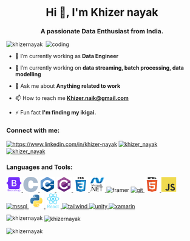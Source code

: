 <h1 align="center">Hi 👋, I'm Khizer nayak</h1>
<h3 align="center">A passionate Data Enthusiast from India.</h3>
<img align = "right" alt = "coding" width = "400" src = "https://www.bing.com/th/id/OGC.c072d63d5a6ada8c83abef48e223408c?pid=1.7&rurl=https%3a%2f%2fhackernoon.com%2fimages%2ff2px36fy.gif&ehk=KN%2bMXLf0LXJPMspgTKJE1oLBBm8C2GrCyCvoWYVQnro%3d" >

<p align="left"> <img src="https://komarev.com/ghpvc/?username=khizernayak&label=Profile%20views&color=0e75b6&style=flat" alt="khizernayak" /> </p>

- 🔭 I’m currently working as **Data Engineer**

- 🌱 I’m currently working on **data streaming, batch processing, data modelling**

- 💬 Ask me about **Anything related to work**

- 📫 How to reach me **Khizer.naik@gmail.com**

- ⚡ Fun fact **I'm finding my ikigai.**

<h3 align="left">Connect with me:</h3>
<p align="left">
<a href="https://linkedin.com/in/https://www.linkedin.com/in/khizer-nayak" target="blank"><img align="center" src="https://raw.githubusercontent.com/rahuldkjain/github-profile-readme-generator/master/src/images/icons/Social/linked-in-alt.svg" alt="https://www.linkedin.com/in/khizer-nayak" height="30" width="40" /></a>
<a href="https://instagram.com/khizer_nayak" target="blank"><img align="center" src="https://raw.githubusercontent.com/rahuldkjain/github-profile-readme-generator/master/src/images/icons/Social/instagram.svg" alt="khizer_nayak" height="30" width="40" /></a>
<a href="https://www.codechef.com/users/khizer_nayak" target="blank"><img align="center" src="https://cdn.jsdelivr.net/npm/simple-icons@3.1.0/icons/codechef.svg" alt="khizer_nayak" height="30" width="40" /></a>
</p>

<h3 align="left">Languages and Tools:</h3>
<p align="left"> <a href="https://getbootstrap.com" target="_blank" rel="noreferrer"> <img src="https://raw.githubusercontent.com/devicons/devicon/master/icons/bootstrap/bootstrap-plain-wordmark.svg" alt="bootstrap" width="40" height="40"/> </a> <a href="https://www.cprogramming.com/" target="_blank" rel="noreferrer"> <img src="https://raw.githubusercontent.com/devicons/devicon/master/icons/c/c-original.svg" alt="c" width="40" height="40"/> </a> <a href="https://www.w3schools.com/cpp/" target="_blank" rel="noreferrer"> <img src="https://raw.githubusercontent.com/devicons/devicon/master/icons/cplusplus/cplusplus-original.svg" alt="cplusplus" width="40" height="40"/> </a> <a href="https://www.w3schools.com/cs/" target="_blank" rel="noreferrer"> <img src="https://raw.githubusercontent.com/devicons/devicon/master/icons/csharp/csharp-original.svg" alt="csharp" width="40" height="40"/> </a> <a href="https://www.w3schools.com/css/" target="_blank" rel="noreferrer"> <img src="https://raw.githubusercontent.com/devicons/devicon/master/icons/css3/css3-original-wordmark.svg" alt="css3" width="40" height="40"/> </a> <a href="https://dotnet.microsoft.com/" target="_blank" rel="noreferrer"> <img src="https://raw.githubusercontent.com/devicons/devicon/master/icons/dot-net/dot-net-original-wordmark.svg" alt="dotnet" width="40" height="40"/> </a>  <img src="https://www.vectorlogo.zone/logos/framer/framer-icon.svg" alt="framer" width="40" height="40"/> </a> <a href="https://git-scm.com/" target="_blank" rel="noreferrer"> <img src="https://www.vectorlogo.zone/logos/git-scm/git-scm-icon.svg" alt="git" width="40" height="40"/> </a> <a href="https://www.w3.org/html/" target="_blank" rel="noreferrer"> <img src="https://raw.githubusercontent.com/devicons/devicon/master/icons/html5/html5-original-wordmark.svg" alt="html5" width="40" height="40"/> </a> <a href="https://developer.mozilla.org/en-US/docs/Web/JavaScript" target="_blank" rel="noreferrer"> <img src="https://raw.githubusercontent.com/devicons/devicon/master/icons/javascript/javascript-original.svg" alt="javascript" width="40" height="40"/> </a> <a href="https://www.microsoft.com/en-us/sql-server" target="_blank" rel="noreferrer"> <img src="https://www.svgrepo.com/show/303229/microsoft-sql-server-logo.svg" alt="mssql" width="40" height="40"/> </a> <a href="https://www.python.org" target="_blank" rel="noreferrer"> <img src="https://raw.githubusercontent.com/devicons/devicon/master/icons/python/python-original.svg" alt="python" width="40" height="40"/> </a> <a href="https://reactjs.org/" target="_blank" rel="noreferrer"> <img src="https://raw.githubusercontent.com/devicons/devicon/master/icons/react/react-original-wordmark.svg" alt="react" width="40" height="40"/> </a> <a href="https://tailwindcss.com/" target="_blank" rel="noreferrer"> <img src="https://www.vectorlogo.zone/logos/tailwindcss/tailwindcss-icon.svg" alt="tailwind" width="40" height="40"/> </a> <a href="https://unity.com/" target="_blank" rel="noreferrer"> <img src="https://www.vectorlogo.zone/logos/unity3d/unity3d-icon.svg" alt="unity" width="40" height="40"/> </a> <a href="https://dotnet.microsoft.com/apps/xamarin" target="_blank" rel="noreferrer"> <img src="https://raw.githubusercontent.com/detain/svg-logos/780f25886640cef088af994181646db2f6b1a3f8/svg/xamarin.svg" alt="xamarin" width="40" height="40"/> </a> </p>

<p><img align="left" src="https://github-readme-stats.vercel.app/api/top-langs?username=khizernayak&show_icons=true&locale=en&layout=compact" alt="khizernayak" /></p>

<p>&nbsp;<img align="center" src="https://github-readme-stats.vercel.app/api?username=khizernayak&show_icons=true&locale=en" alt="khizernayak" /></p>

<p><img align="center" src="https://github-readme-streak-stats.herokuapp.com/?user=khizernayak&" alt="khizernayak" /></p>
